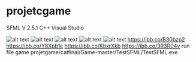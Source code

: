 # projetcgame

SFML V 2.5.1  C++ Visual Studio

![alt text](https://github.com/atthana/grassroot-engineer.com/blob/master/grassroot-engineer.JPG)
![alt text](https://github.com/ochiovip/projetcgame/c001.PNG)
![alt text](https://github.com/ochiovip/projetcgame/c001.JPG)
![alt text](https://github.com/ochiovip/c001.PNG)
![alt text](https://github.com/projetcgame/c001.PNG)
https://ibb.co/B30bzp2
https://ibb.co/Y8Xpb1c
https://ibb.co/KbxrXkb
https://ibb.co/3R3R04v
run file  game projetgame/catfinal/Game-master/TestSFML/TestSFML.exe

